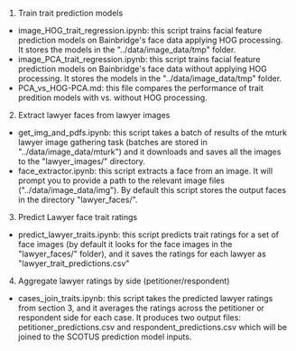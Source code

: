 1. Train trait prediction models
  * image_HOG_trait_regression.ipynb: this script trains facial feature prediction models on Bainbridge's face data applying HOG processing. It stores the models in the "../data/image_data/tmp" folder. 
  * image_PCA_trait_regression.ipynb: this script trains facial feature prediction models on Bainbridge's face data without applying HOG processing. It stores the models in the "../data/image_data/tmp" folder.
  * PCA_vs_HOG-PCA.md: this file compares the performance of trait predition models with vs. without HOG processing.

2. Extract lawyer faces from lawyer images
 * get_img_and_pdfs.ipynb: this script takes a batch of results of the mturk lawyer image gathering task (batches are stored in "../data/image_data/mturk") and it downloads and saves all the images to the "lawyer_images/" directory.
 * face_extractor.ipynb: this script extracts a face from an image. It will prompt you to provide a path to the relevant image files ("../data/image_data/img"). By default this script stores the output faces in the directory "lawyer_faces/".

3. Predict Lawyer face trait ratings
  * predict_lawyer_traits.ipynb: this script predicts trait ratings for a set of face images (by default it looks for the face images in the "lawyer_faces/" folder), and it saves the ratings for each lawyer as "lawyer_trait_predictions.csv"

4. Aggregate lawyer ratings by side (petitioner/respondent)
 * cases_join_traits.ipynb: this script takes the predicted lawyer ratings from section 3, and it averages the ratings across the petitioner or respondent side for each case. It produces two output files: petitioner_predictions.csv and respondent_predictions.csv which will be joined to the SCOTUS prediction model inputs.
